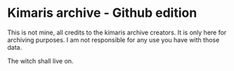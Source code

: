 # Kimaris archive - Github edition

This is not mine, all credits to the kimaris archive creators. It is only here for archiving purposes. I am not responsible for any use you have with those data.

The witch shall live on.
